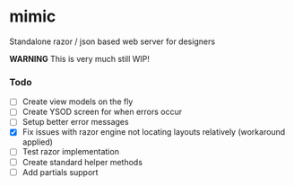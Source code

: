 # mimic
Standalone razor / json based web server for designers

**WARNING** This is very much still WIP!

### Todo
- [ ] Create view models on the fly
- [ ] Create YSOD screen for when errors occur
- [ ] Setup better error messages
- [x] Fix issues with razor engine not locating layouts relatively (workaround applied)
- [ ] Test razor implementation
- [ ] Create standard helper methods
- [ ] Add partials support